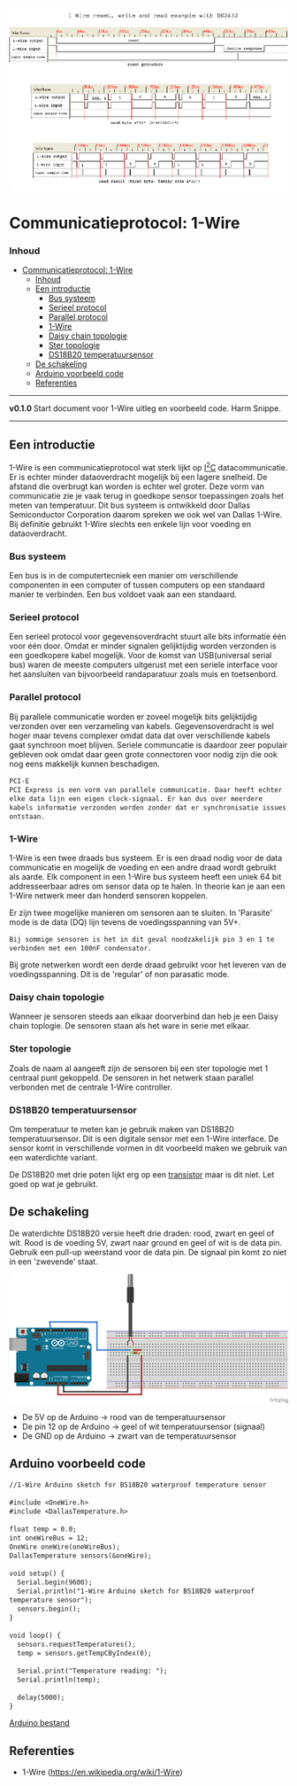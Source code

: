 ![logo](img/1-Wire-Protocol.png) [](logo-id)

# Communicatieprotocol: 1-Wire[](title-id)

### Inhoud[](toc-id)

- [Communicatieprotocol: 1-Wire](#communicatieprotocol-1-wire)
    - [Inhoud](#inhoud)
  - [Een introductie](#een-introductie)
    - [Bus systeem](#bus-systeem)
    - [Serieel protocol](#serieel-protocol)
    - [Parallel protocol](#parallel-protocol)
    - [1-Wire](#1-wire)
    - [Daisy chain topologie](#daisy-chain-topologie)
    - [Ster topologie](#ster-topologie)
    - [DS18B20 temperatuursensor](#ds18b20-temperatuursensor)
  - [De schakeling](#de-schakeling)
  - [Arduino voorbeeld code](#arduino-voorbeeld-code)
  - [Referenties](#referenties)

---

**v0.1.0 [](version-id)** Start document voor 1-Wire uitleg en voorbeeld code. Harm Snippe[](author-id).

---

## Een introductie

1-Wire is een communicatieprotocol wat sterk lijkt op [I<sup>2</sup>C](../I2C/README.md) datacommunicatie. Er is echter minder dataoverdracht mogelijk bij een lagere snelheid. De afstand die overbrugt kan worden is echter wel groter. Deze vorm van communicatie zie je vaak terug in goedkope sensor toepassingen zoals het meten van temperatuur. Dit bus systeem is ontwikkeld door Dallas Semiconductor Corporation daarom spreken we ook wel van Dallas 1-Wire. Bij definitie gebruikt 1-Wire slechts een enkele lijn voor voeding en dataoverdracht.

### Bus systeem
Een bus is in de computertecniek een manier om verschillende componenten in een computer of tussen computers op een standaard manier te verbinden. Een bus voldoet vaak aan een standaard.

### Serieel protocol
Een serieel protocol voor gegevensoverdracht stuurt alle bits informatie één voor één door. Omdat er minder signalen gelijktijdig worden verzonden is een goedkopere kabel mogelijk. Voor de komst van USB(universal serial bus) waren de meeste computers uitgerust met een seriele interface voor het aansluiten van bijvoorbeeld randaparatuur zoals muis en toetsenbord.

### Parallel protocol
Bij parallele communicatie worden er zoveel mogelijk bits gelijktijdig verzonden over een verzameling van kabels. Gegevensoverdracht is wel hoger maar tevens complexer omdat data dat over verschillende kabels gaat synchroon moet blijven. Seriele communcatie is daardoor zeer populair gebleven ook omdat daar geen grote connectoren voor nodig zijn die ook nog eens makkelijk kunnen beschadigen.

    PCI-E
    PCI Express is een vorm van parallele communicatie. Daar heeft echter elke data lijn een eigen clock-signaal. Er kan dus over meerdere kabels informatie verzonden worden zonder dat er synchronisatie issues ontstaan.

### 1-Wire
1-Wire is een twee draads bus systeem. Er is een draad nodig voor de data communicatie en mogelijk de voeding en een andre draad wordt gebruikt als aarde. Elk component in een 1-Wire bus systeem heeft een uniek 64 bit addresseerbaar adres om sensor data op te halen. In theorie kan je aan een 1-Wire netwerk meer dan honderd sensoren koppelen.

Er zijn twee mogelijke manieren om sensoren aan te sluiten. In 'Parasite' mode is de data (DQ) lijn tevens de voedingsspanning van 5V+.

    Bij sommige sensoren is het in dit geval noodzakelijk pin 3 en 1 te verbinden met een 100nF condensator.

Bij grote netwerken wordt een derde draad gebruikt voor het leveren van de voedingsspanning. Dit is de 'regular' of non parasatic mode.

### Daisy chain topologie
Wanneer je sensoren steeds aan elkaar doorverbind dan heb je een Daisy chain toplogie. De sensoren staan als het ware in serie met elkaar.

### Ster topologie
Zoals de naam al aangeeft zijn de sensoren bij een ster topologie met 1 centraal punt gekoppeld. De sensoren in het netwerk staan parallel verbonden met de centrale 1-Wire controller.
 
### DS18B20 temperatuursensor
Om temperatuur te meten kan je gebruik maken van DS18B20 temperatuursensor. Dit is een digitale sensor met een 1-Wire interface. De sensor komt in verschillende vormen in dit voorbeeld maken we gebruik van een waterdichte variant.

 De DS18B20 met drie poten lijkt erg op een [transistor](../elektronische-componenten/transistor/README.md) maar is dit niet. Let goed op wat je gebruikt.


## De schakeling
De waterdichte DS18B20 versie heeft drie draden: rood, zwart en geel of wit. Rood is de voeding 5V, zwart naar ground en geel of wit is de data pin. Gebruik een pull-up weerstand voor de data pin. De signaal pin komt zo niet in een 'zwevende' staat. 

![img url](../1-wire/files/Arduino_DS18B20_probe_bb.png?raw=true "Schakeling voor de DS18B20")


- De 5V op de Arduino -> rood van de temperatuursensor
- De pin 12 op de Arduino -> geel of wit temperatuursensor (signaal)
- De GND op de Arduino -> zwart van de temperatuursensor

## Arduino voorbeeld code

```arduino
//1-Wire Arduino sketch for BS18B20 waterproof temperature sensor

#include <OneWire.h>
#include <DallasTemperature.h>

float temp = 0.0;
int oneWireBus = 12;
OneWire oneWire(oneWireBus);
DallasTemperature sensors(&oneWire);

void setup() {
  Serial.begin(9600);
  Serial.println("1-Wire Arduino sketch for BS18B20 waterproof temperature sensor");
  sensors.begin();
}

void loop() {
  sensors.requestTemperatures();
  temp = sensors.getTempCByIndex(0);

  Serial.print("Temperature reading: ");
  Serial.println(temp);

  delay(5000);
}
```
[Arduino bestand](../1-wire/files/Arduino_DS18B20_probe/Arduino_DS18B20_probe.ino) 

## Referenties

- 1-Wire (<https://en.wikipedia.org/wiki/1-Wire>)